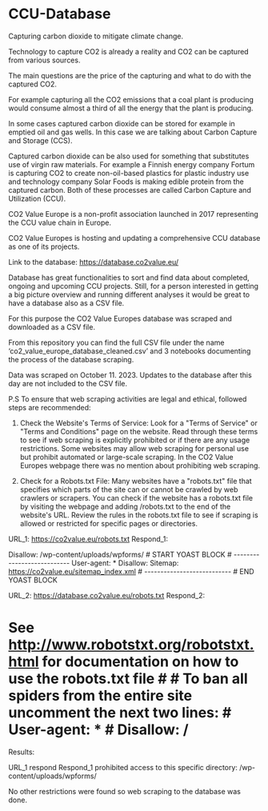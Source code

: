 # CCU-Database
Capturing carbon dioxide to mitigate climate change.

Technology to capture CO2 is already a reality and CO2 can be captured from various sources. 

The main questions are the price of the capturing and what to do with the captured CO2.
 
For example capturing all the CO2 emissions that a coal plant is producing would consume almost a third of all the energy that the plant is producing.

In some cases captured carbon dioxide can be stored for example in emptied oil and gas wells. In this case we are talking about Carbon Capture and Storage (CCS).

Captured carbon dioxide can be also used for something that substitutes use of virgin raw materials. For example a Finnish energy company Fortum is capturing CO2 to create non-oil-based plastics for plastic industry use and technology company Solar Foods is making edible protein from the captured carbon. Both of these processes are called Carbon Capture and Utilization (CCU).

CO2 Value Europe is a non-profit association launched in 2017 representing the CCU value chain in Europe.

CO2 Value Europes is hosting and updating a comprehensive CCU database as one of its projects.

Link to the database: https://database.co2value.eu/

Database has great functionalities to sort and find data about completed, ongoing and upcoming CCU projects. Still, for a person interested in getting a big picture overview and running different analyses it would be great to have a database also as a CSV file. 

For this purpose the CO2 Value Europes database was scraped and downloaded as a CSV file. 

From this repository you can find the full CSV file under the name ‘co2_value_europe_database_cleaned.csv’ and 3 notebooks documenting the process of the database scraping. 

Data was scraped on October 11. 2023. Updates to the database after this day are not included to the CSV file. 

P.S To ensure that web scraping activities are legal and ethical, followed steps are recommended:

1. Check the Website's Terms of Service: Look for a "Terms of Service" or "Terms and Conditions" page on the website. Read through these terms to see if web scraping is explicitly prohibited or if there are any usage restrictions. Some websites may allow web scraping for personal use but prohibit automated or large-scale scraping.
In the CO2 Value Europes webpage there was no mention about prohibiting web scraping.

2. Check for a Robots.txt File: Many websites have a "robots.txt" file that specifies which parts of the site can or cannot be crawled by web crawlers or scrapers. You can check if the website has a robots.txt file by visiting the webpage and adding /robots.txt to the end of the website's URL. Review the rules in the robots.txt file to see if scraping is allowed or restricted for specific pages or directories.

URL_1: https://co2value.eu/robots.txt 
Respond_1:

Disallow: /wp-content/uploads/wpforms/ # START YOAST BLOCK # --------------------------- User-agent: * Disallow: Sitemap: https://co2value.eu/sitemap_index.xml # --------------------------- # END YOAST BLOCK 

URL_2: https://database.co2value.eu/robots.txt 
Respond_2:

# See http://www.robotstxt.org/robotstxt.html for documentation on how to use the robots.txt file # # To ban all spiders from the entire site uncomment the next two lines: # User-agent: * # Disallow: /

Results:

URL_1 respond Respond_1 prohibited access to this specific directory:  /wp-content/uploads/wpforms/ 

No other restrictions were found so web scraping to the database was done. 

